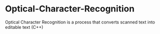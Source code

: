 # Optical-Character-Recognition
Optical Character Recognition is a process that converts scanned text into editable text (C++)
